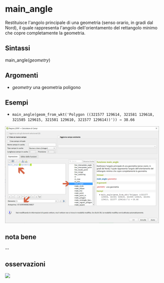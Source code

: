 # main_angle

Restituisce l'angolo principale di una geometria (senso orario, in gradi dal Nord), il quale rappresenta l'angolo dell'orientamento del rettangolo minimo che copre completamente la geometria.

## Sintassi

main_angle(_geometry_)

## Argomenti

* _geometry_ una geometria poligono

## Esempi

* `main_angle(geom_from_wkt('Polygon ((321577 129614, 321581 129618, 321585 129615, 321581 129610, 321577 129614))')) → 38.66`

![](/img/geometria/main_angle/img_01.png)

## nota bene

--

## osservazioni

![](https://user-images.githubusercontent.com/1829991/87367553-aae7d680-c5be-11ea-923a-e81200f2b90c.gif)
